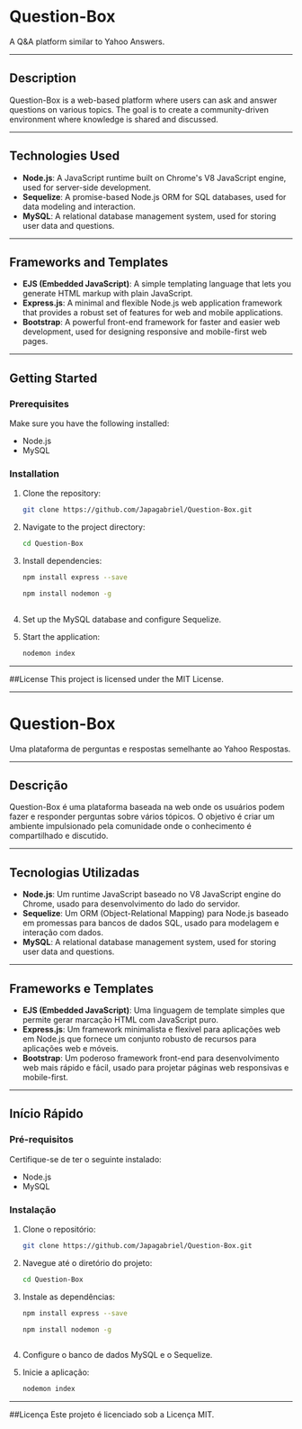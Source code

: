# Question-Box

A Q&A platform similar to Yahoo Answers.

---

## Description

Question-Box is a web-based platform where users can ask and answer questions on various topics. The goal is to create a community-driven environment where knowledge is shared and discussed.

---

## Technologies Used

- **Node.js**: A JavaScript runtime built on Chrome's V8 JavaScript engine, used for server-side development.
- **Sequelize**: A promise-based Node.js ORM for SQL databases, used for data modeling and interaction.
- **MySQL**: A relational database management system, used for storing user data and questions.

---

## Frameworks and Templates

- **EJS (Embedded JavaScript)**: A simple templating language that lets you generate HTML markup with plain JavaScript.
- **Express.js**: A minimal and flexible Node.js web application framework that provides a robust set of features for web and mobile applications.
- **Bootstrap**: A powerful front-end framework for faster and easier web development, used for designing responsive and mobile-first web pages.

---

## Getting Started

### Prerequisites

Make sure you have the following installed:

- Node.js
- MySQL

### Installation

1. Clone the repository:
   ```sh
   git clone https://github.com/Japagabriel/Question-Box.git

2. Navigate to the project directory:

   ```sh
   cd Question-Box
   
3. Install dependencies:

   ```sh
   npm install express --save

   npm install nodemon -g
  

4. Set up the MySQL database and configure Sequelize.

5. Start the application:
   ```sh
   nodemon index

---

##License
This project is licensed under the MIT License.   
   
***

# Question-Box

Uma plataforma de perguntas e respostas semelhante ao Yahoo Respostas.

---

## Descrição

Question-Box é uma plataforma baseada na web onde os usuários podem fazer e responder perguntas sobre vários tópicos. O objetivo é criar um ambiente impulsionado pela comunidade onde o conhecimento é compartilhado e discutido.

---

## Tecnologias Utilizadas

- **Node.js**: Um runtime JavaScript baseado no V8 JavaScript engine do Chrome, usado para desenvolvimento do lado do servidor.
- **Sequelize**: Um ORM (Object-Relational Mapping) para Node.js baseado em promessas para bancos de dados SQL, usado para modelagem e interação com dados.
- **MySQL**: A relational database management system, used for storing user data and questions.

---

## Frameworks e Templates

- **EJS (Embedded JavaScript)**: Uma linguagem de template simples que permite gerar marcação HTML com JavaScript puro.
- **Express.js**: Um framework minimalista e flexível para aplicações web em Node.js que fornece um conjunto robusto de recursos para aplicações web e móveis.
- **Bootstrap**: Um poderoso framework front-end para desenvolvimento web mais rápido e fácil, usado para projetar páginas web responsivas e mobile-first.

---

## Início Rápido

### Pré-requisitos

Certifique-se de ter o seguinte instalado:

- Node.js
- MySQL

### Instalação

1. Clone o repositório:
   ```sh
   git clone https://github.com/Japagabriel/Question-Box.git

2. Navegue até o diretório do projeto:

   ```sh
   cd Question-Box
   
3. Instale as dependências:

   ```sh
   npm install express --save

   npm install nodemon -g
  

4. Configure o banco de dados MySQL e o Sequelize.

5. Inicie a aplicação:
   ```sh
   nodemon index

---

##Licença
Este projeto é licenciado sob a Licença MIT.   
   

